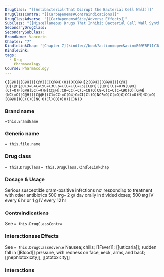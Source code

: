 ```yaml
---
DrugClass: "[[Antibacterial(That Disrupt the Bacterial Cell Wall)]]"
DrugClassContra: "[[Carbapenems#Contraindications]]"
DrugClassAdverse: "[[Carbapenems#Side/Adverse Effects]]"
SubClass: "[[Miscellaneous Drugs That Inhibit Bacterial Cell Wall Synthesis]]"
SecondaryDrugClass: 
SecondarySubClass: 
BrandName: Vancocin
Chapter: "7"
KindleLinkChap: "[Chapter 7](kindle://book?action=open&asin=B09FRF11YJ&location=3380)"
KindleLink: 
tags:
  - Drug
  - Pharmacology
Course: Pharmacology
---
```

```smiles
C[C@H]1[C@H]([C@@](C[C@@H](O1)O[C@@H]2[C@H]([C@@H]([C@H](O[C@H]2OC3=C4C=C5C=C3OC6=C(C=C(C=C6)[C@H]([C@H](C(=O)N[C@H](C(=O)N[C@H]5C(=O)N[C@@H]7C8=CC(=C(C=C8)O)C9=C(C=C(C=C9O)O)[C@H](NC(=O)[C@H]([C@@H](C1=CC(=C(O4)C=C1)Cl)O)NC7=O)C(=O)O)CC(=O)N)NC(=O)[C@@H](CC(C)C)NC)O)Cl)CO)O)O)(C)N)O
```

### Brand name
`=this.BrandName`
### Generic name
`= this.file.name`

### Drug class 
`= this.DrugClass`
	`= this.DrugClass.KindleLinkChap`

### Dosage & Usage
Serious susceptible gram-positive infections not responding to treatment with other antibiotics
500 mg– 2 g/ day orally in divided doses; 500 mg IV every 6 hr or 1 g IV every 12 hr

### Contraindications
See `= this.DrugClassContra`

### Interactionsse Effects
See `= this.DrugClassAdverse`
Nausea; chills; [[Fever]]; [[urticaria]]; sudden fall in [[Blood]] pressure, with redness on face, neck, arms, and back; [[nephrotoxicity]]; [[ototoxicity]]

### Interactions
 